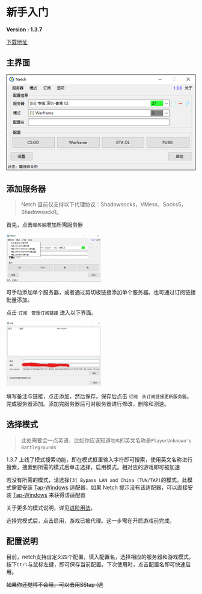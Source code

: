 # 新手入门
**Version : 1.3.7**

[下载地址](https://github.com/NetchX/Netch/releases)

## 主界面

![主界面](screenshots/main.zh-CN.png)

## 添加服务器

> Netch 目前仅支持以下代理协议：Shadowsocks，VMess，Socks5，ShadowsockR。

首先，点击`服务器`增加所需服务器

<img width="50%" height="50%" src="screenshots/Add-server.png">

可手动添加单个服务器，或者通过剪切板链接添加单个服务器。也可通过订阅链接批量添加。

点击 `订阅` ` 管理订阅链接` 进入以下界面。

<img width="50%" height="50%" src="screenshots/Add-link.jpg">

填写备注与链接，点击添加，然后保存。保存后点击 `订阅` ` 从订阅链接更新服务器`。完成服务器添加。添加完服务器后可对服务器进行修改，删除和测速。

## 选择模式

> 此处需要会一点英语，比如你应该知道`吃鸡`的英文名称是`PlayerUnknown's Battlegrounds`

1.3.7 上线了模式搜索功能，即在模式框里输入字符即可搜索，使用英文名称进行搜索，搜索到所需的模式后单击选择，启用模式。相对应的游戏即可被加速

若没有所需的模式，请选择`[3] Bypass LAN and China (TUN/TAP)`的模式。此模式需要安装 [Tap-Windows](https://github.com/OpenVPN/tap-windows) 适配器，如果 Netch 提示没有该适配器，可以直接安装 [Tap-Windows](https://build.openvpn.net/downloads/releases/latest/tap-windows-latest-stable.exe) 来获得该适配器

关于更多的模式说明，详见[进阶用法](https://github.com/NormanBB/NetchMode/blob/master/docs/README.zh-CN.md)。

选择完模式后，点击启用，游戏已被代理。这一步需在开启游戏前完成。

## 配置说明

目前，netch支持自定义四个配置，填入配置名，选择相应的服务器和游戏模式，按下`Ctrl`与鼠标左键，即可保存当前配置。下次使用时，点击配置名即可快速启用。

~~如果你还觉得不会用，可以去用SStap (逃~~
